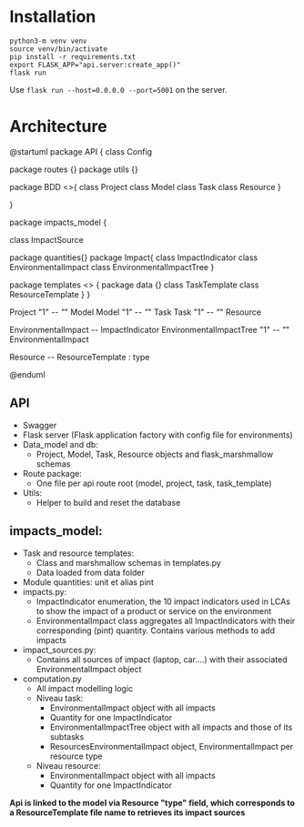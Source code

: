 # Installation

```
python3-m venv venv
source venv/bin/activate
pip install -r requirements.txt
export FLASK_APP="api.server:create_app()"
flask run
```
Use `flask run --host=0.0.0.0 --port=5001` on the server.

# Architecture

@startuml
package API {
class Config


package routes {}
package utils {}

package BDD <<Database>>{
class Project
class Model
class Task
class Resource
}

}

package impacts_model {

class ImpactSource

package quantities{}
package Impact{
class ImpactIndicator
class EnvironmentalImpact
class EnvironmentalImpactTree
}

package templates <<Rectangle>> {
package data {}
class TaskTemplate
class ResourceTemplate
}
}

Project "1" *-- "*" Model
Model "1" *-- "*" Task
Task "1" *-- "*" Resource

EnvironmentalImpact -- ImpactIndicator 
EnvironmentalImpactTree  "1" *-- "*" EnvironmentalImpact

Resource -- ResourceTemplate : type

@enduml

## API
- Swagger
- Flask server (Flask application factory with config file for environments)
- Data_model and db: 
	-  Project, Model, Task, Resource objects and flask_marshmallow schemas
- Route package:
	- One file per api route root (model, project, task, task_template)
- Utils:
	- Helper to build and reset the database

## impacts_model:

- Task and resource templates:
	- Class and marshmallow schemas in templates.py
	- Data loaded from data folder
- Module quantities:  unit et alias pint
- impacts.py:
	- ImpactIndicator enumeration, the 10 impact indicators used in LCAs to show the impact of a product or service on the environment
	- EnvironmentalImpact class aggregates all ImpactIndicators with their corresponding (pint) quantity. Contains various methods to add impacts
- impact_sources.py:
	- Contains all sources of impact (laptop, car....) with their associated EnvironmentalImpact object
- computation.py
	- All impact modelling logic
	- Niveau task:
		- EnvironmentalImpact object with all impacts
		- Quantity for one ImpactIndicator
		- EnvironmentalImpactTree object with all impacts and those of its subtasks
		- ResourcesEnvironmentalImpact object, EnvironmentalImpact per resource type
	- Niveau resource:
		- EnvironmentalImpact object with all impacts
		- Quantity for one ImpactIndicator

**Api is linked to the model via Resource "type" field, which corresponds to a ResourceTemplate file name to retrieves its impact sources**
